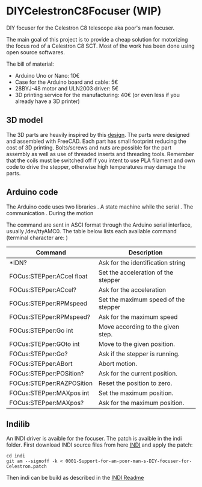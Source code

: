 # DIYCelestronC8Focuser (WIP)

DIY focuser for the Celestron C8 telescope aka poor's man focuser.

The main goal of this project is to provide a cheap solution for motorizing the focus rod of a Celestron C8 SCT.
Most of the work has been done using open source softwares.

The bill of material:

- Arduino Uno or Nano: 10€
- Case for the Arduino board and cable: 5€
- 28BYJ-48 motor and ULN2003 driver: 5€
- 3D printing service for the manufacturing: 40€ (or even less if you already have a 3D printer)

## 3D model

The 3D parts are heavily inspired by this [design](https://www.thingiverse.com/thing:3552339/).
The parts were designed and assembled with FreeCAD. Each part has small footprint reducing the cost of 3D printing. Bolts/screws and nuts are possible for the part assembly as well as use of threaded inserts and threading tools.
Remember that the coils must be switched off if you intent to use PLA filament and own code to drive the stepper, otherwise high temperatures may damage the parts.

## Arduino code

The Arduino code uses two libraries . A state machine while the serial . The communication . During the motion

The command are sent in ASCI format through the Arduino serial interface, usually /dev/ttyAMC0. The table below lists each available command (terminal character are: )

Command                   | Description
--------------------------|-------------------------------------
*IDN?                     | Ask for the identification string
FOCus:STEPper:ACcel float | Set the acceleration of the stepper
FOCus:STEPper:ACcel?      | Ask for the acceleration
FOCus:STEPper:RPMspeed    | Set the maximum speed of the stepper
FOCus:STEPper:RPMspeed?   | Ask for the maximum speed
FOCus:STEPper:Go int      | Move according to the given step.
FOCus:STEPper:GOto int    | Move to the given position.
FOCus:STEPper:Go?         | Ask if the stepper is running.
FOCus:STEPper:ABort       | Abort motion.
FOCus:STEPper:POSition?   | Ask for the current position.
FOCus:STEPper:RAZPOSition | Reset the position to zero.
FOCus:STEPper:MAXpos int  | Set the maximum position.
FOCus:STEPper:MAXpos?     | Ask for the maximum position.


## Indilib

An INDI driver is avaible for the focuser. The patch is avaible in the indi folder. First download INDI source files from here [INDI](https://github.com/indilib/indi) and apply the patch:
```
cd indi
git am --signoff -k < 0001-Support-for-an-poor-man-s-DIY-focuser-for-Celestron.patch
```
Then indi can be build as described in the [INDI Readme](https://github.com/FlorianBen/indi#building)
